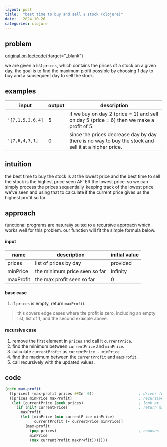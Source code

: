 ```yaml
---
layout: post
title:  "best time to buy and sell a stock (clojure)"
date:   2024-10-26
categories: clojure
---
```


## problem

[original on leetcode](https://leetcode.com/problems/best-time-to-buy-and-sell-stock/description/){:target="_blank"}

we are given a list `prices`, which contains the prices of a stock on a given day, the goal is to find the maximum profit possible by choosing 1 day to buy and a subsequent day to sell the stock.

## examples

| input | output | description |
| --- | --- | --- |
| `'[7,1,5,3,6,4]` | 5 | if we buy on day 2 (price = 1) and sell on day 5 (price = 6) then we make a profit of 5. |
| `'[7,6,4,3,1]` | 0 | since the prices decrease day by day there is no way to buy the stock and sell it at a higher price. |

## intuition

the best time to buy the stock is at the lowest price and the best time to sell the stock is the highest price seen AFTER the lowest price. so we can simply process the prices sequentially, keeping track of the lowest price we've seen and using that to calculate if the current price gives us the highest profit so far.

## approach

functional programs are naturally suited to a recursive approach which works well for this problem. our function will fit the simple formula below.

#### input

| name | description | initial value |
| --- | --- | --- |
| prices | list of prices by day | provided |
| minPrice | the minimum price seen so far | Infinity |
| maxProfit | the max profit seen so far | 0 |

#### base case

1. if `prices` is empty, return `maxProfit`.
> this covers edge cases where the profit is zero, including an empty list, list of 1, and the second example above.

#### recursive case
1. remove the first element in `prices` and call it `currentPrice`.
2. find the minimum between `currentPrice` and `minPrice`.
3. calculate `currentProfit` as `currentPrice - minPrice`
4. find the maximum between the `currentProfit` and `maxProfit`.
5. call recursively with the updated values.

## code

```clojure
(defn max-profit
  ([prices] (max-profit prices ##Inf 0))                    ; driver function to set proper initial values
  ([prices minPrice maxProfit]                              ; recursive function
   (let [currentPrice (peek prices)]                        ; look at first element in prices
     (if (nil? currentPrice)                                ; return maxProfit if empty/first is nil
       maxProfit
       (let [minPrice (min currentPrice minPrice)
             currentProfit (- currentPrice minPrice)]
         (max-profit
           (pop prices)                                     ; removes first from prices, returns new list
           minPrice
           (max currentProfit maxProfit)))))))
```